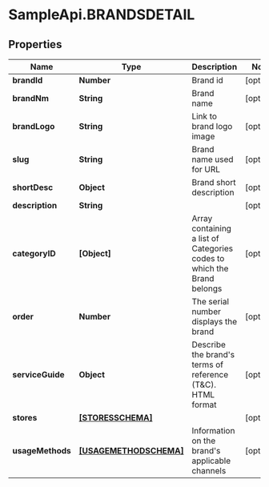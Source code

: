 # SampleApi.BRANDSDETAIL

## Properties

Name | Type | Description | Notes
------------ | ------------- | ------------- | -------------
**brandId** | **Number** | Brand id | [optional] 
**brandNm** | **String** | Brand name | [optional] 
**brandLogo** | **String** | Link to brand logo image | [optional] 
**slug** | **String** | Brand name used for URL | [optional] 
**shortDesc** | **Object** | Brand short description | [optional] 
**description** | **String** |  | [optional] 
**categoryID** | **[Object]** | Array containing a list of Categories codes to which the Brand belongs | [optional] 
**order** | **Number** | The serial number displays the brand | [optional] 
**serviceGuide** | **Object** | Describe the brand&#39;s terms of reference (T&amp;C). HTML format | [optional] 
**stores** | [**[STORESSCHEMA]**](STORESSCHEMA.md) |  | [optional] 
**usageMethods** | [**[USAGEMETHODSCHEMA]**](USAGEMETHODSCHEMA.md) | Information on the brand&#39;s applicable channels | [optional] 


